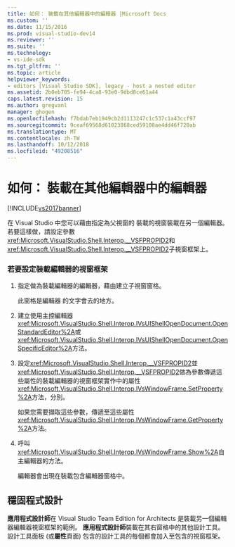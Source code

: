 ```yaml
---
title: 如何： 裝載在其他編輯器中的編輯器 |Microsoft Docs
ms.custom: ''
ms.date: 11/15/2016
ms.prod: visual-studio-dev14
ms.reviewer: ''
ms.suite: ''
ms.technology:
- vs-ide-sdk
ms.tgt_pltfrm: ''
ms.topic: article
helpviewer_keywords:
- editors [Visual Studio SDK], legacy - host a nested editor
ms.assetid: 2b0eb705-fe94-4ca8-93e0-9dbd8ce61a44
caps.latest.revision: 15
ms.author: gregvanl
manager: ghogen
ms.openlocfilehash: f7bdab7eb1949cb2d1113247c1c537c1a43ccf97
ms.sourcegitcommit: 9ceaf69568d61023868ced59108ae4dd46f720ab
ms.translationtype: MT
ms.contentlocale: zh-TW
ms.lasthandoff: 10/12/2018
ms.locfileid: "49208516"
---
```

# <a name="how-to-host-an-editor-in-another-editor"></a>如何： 裝載在其他編輯器中的編輯器
[!INCLUDE[vs2017banner](../includes/vs2017banner.md)]

在 Visual Studio 中您可以藉由指定為父視窗的 裝載的視窗裝載在另一個編輯器。 若要這樣做，請設定參數<xref:Microsoft.VisualStudio.Shell.Interop.__VSFPROPID2>和<xref:Microsoft.VisualStudio.Shell.Interop.__VSFPROPID2>子視窗框架上。  
  
### <a name="to-set-up-the-window-frame-to-host-an-editor"></a>若要設定裝載編輯器的視窗框架  
  
1.  指定做為裝載編輯器的編輯器，藉由建立子視窗窗格。  
  
     此窗格是編輯器 的文字會去的地方。  
  
2.  建立使用主控編輯器<xref:Microsoft.VisualStudio.Shell.Interop.IVsUIShellOpenDocument.OpenStandardEditor%2A>或<xref:Microsoft.VisualStudio.Shell.Interop.IVsUIShellOpenDocument.OpenSpecificEditor%2A>方法。  
  
3.  設定<xref:Microsoft.VisualStudio.Shell.Interop.__VSFPROPID2>並<xref:Microsoft.VisualStudio.Shell.Interop.__VSFPROPID2>做為參數傳遞這些屬性的裝載編輯器的視窗框架實作中的屬性<xref:Microsoft.VisualStudio.Shell.Interop.IVsWindowFrame.SetProperty%2A>方法，分別。  
  
     如果您需要擷取這些參數，傳遞至這些屬性<xref:Microsoft.VisualStudio.Shell.Interop.IVsWindowFrame.GetProperty%2A>方法。  
  
4.  呼叫<xref:Microsoft.VisualStudio.Shell.Interop.IVsWindowFrame.Show%2A>自主編輯器的方法。  
  
     編輯器會出現在裝載包含編輯器窗格中。  
  
## <a name="robust-programming"></a>穩固程式設計  
 **應用程式設計師**在 Visual Studio Team Edition for Architects 是裝載另一個編輯器編輯器視窗框架的範例。 **應用程式設計師**裝載在其右窗格中的其他設計工具。 設計工具面板 (或**屬性**頁面) 包含的設計工具的每個都會加入至包含的視窗框架。

